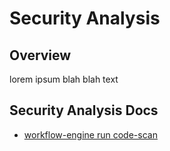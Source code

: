 # Security Analysis

## Overview

lorem ipsum blah blah text

## Security Analysis Docs

- [workflow-engine run code-scan](./security_analysis_docs/code_scan.md)